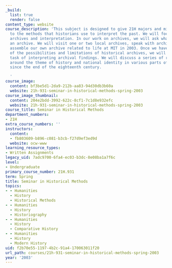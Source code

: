 ```yaml
---
_build:
  list: true
  render: false
content_type: website
course_description: 'This subject is designed to give 21H majors and minors an introduction
  to the methods that historians use to interpret the past. We will focus on two areas:
  archives and interpretation. In our work on archives, we will ask what constitutes
  an archive. We will visit one or two local archives, speak with archivists, and
  assemble our own archive related to life at MIT in 2003. Once we have a better understanding
  of the possibilities and limitations of historical archives, we will turn to the
  task of interpreting archival findings. We will discuss a series of readings organized
  around the theme of history and national identity in various parts of the world
  since the end of the eighteenth century.

  '
course_image:
  content: bf3be5d1-2da9-212b-aa83-94d30db3b60a
  website: 21h-931-seminar-in-historical-methods-spring-2003
course_image_thumbnail:
  content: 204e2bdd-3992-622c-8cf1-7c1d8e932efc
  website: 21h-931-seminar-in-historical-methods-spring-2003
course_title: Seminar in Historical Methods
department_numbers:
- 21H
extra_course_numbers: ''
instructors:
  content:
  - fb803609-b896-c081-b3cb-f27d9ef3ed9d
  website: ocw-www
learning_resource_types:
- Written Assignments
legacy_uid: 7adc9700-6fa4-ec03-b3dc-8e08ba1a7f6c
level:
- Undergraduate
primary_course_number: 21H.931
term: Spring
title: Seminar in Historical Methods
topics:
- - Humanities
  - History
  - Historical Methods
- - Humanities
  - History
  - Historiography
- - Humanities
  - History
  - Comparative History
- - Humanities
  - History
  - Modern History
uid: f2b70e55-1197-4b2c-91a4-170063011f20
url_path: courses/21h-931-seminar-in-historical-methods-spring-2003
year: '2003'
---
```


